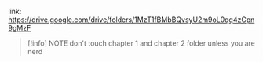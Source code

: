 link: https://drive.google.com/drive/folders/1MzT1fBMbBQvsyU2m9oL0qq4zCpn9gMzF


> [!info] NOTE
 > don't touch chapter 1 and chapter 2 folder unless you are nerd 